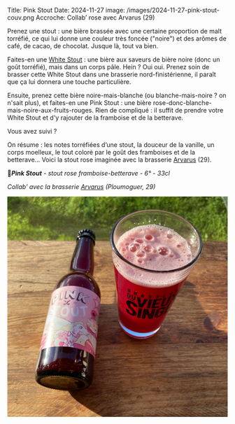 Title: Pink Stout
Date: 2024-11-27
image: /images/2024-11-27-pink-stout-couv.png
Accroche: Collab’ rose avec Arvarus (29)



Prenez une stout : une bière brassée avec une certaine proportion de malt torréfié, ce qui lui donne une couleur très foncée ("noire") et des arômes de café, de cacao, de chocolat. Jusque là, tout va bien.

Faites-en une [White Stout](https://www.vieuxsinge.com/white-stout.html) : une bière aux saveurs de bière noire (donc un goût torréfié), mais dans un corps pâle. Hein ? Oui oui. Prenez soin de brasser cette White Stout dans une brasserie nord-finistérienne, il paraît que ça lui donnera une touche particulière.

Ensuite, prenez cette bière noire-mais-blanche (ou blanche-mais-noire ? on n'sait plus), et faites-en une Pink Stout : une bière rose-donc-blanche-mais-noire-aux-fruits-rouges. Rien de compliqué : il suffit de prendre votre White Stout et d'y rajouter de la framboise et de la betterave.

Vous avez suivi ?



On résume : les notes torréfiées d’une stout, la douceur de la vanille, un corps moelleux, le tout coloré par le goût des framboises et de la betterave…  Voici la stout rose imaginée avec la brasserie [Arvarus](https://www.arvarus.bzh/) (29).



🦩***Pink Stout** - stout rose framboise-betterave  - 6° - 33cl*

*Collab’ avec la brasserie [Arvarus](https://www.arvarus.bzh/) (Ploumoguer, 29)*



![](/images/2024-11-27-pink-stout-01.png)





